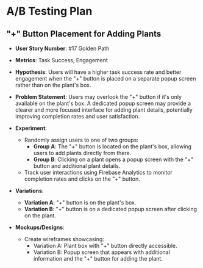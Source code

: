 # A/B Testing Plan

## "+" Button Placement for Adding Plants
- **User Story Number**: #17 Golden Path
- **Metrics**: Task Success, Engagement
- **Hypothesis**: Users will have a higher task success rate and better engagement when the "+" button is placed on a separate popup screen rather than on the plant's box.  
- **Problem Statement**: Users may overlook the "+" button if it's only available on the plant's box. A dedicated popup screen may provide a clearer and more focused interface for adding plant details, potentially improving completion rates and user satisfaction.  
- **Experiment**: 
  - Randomly assign users to one of two groups:
    - **Group A**: The "+" button is located on the plant's box, allowing users to add plants directly from there.
    - **Group B**: Clicking on a plant opens a popup screen with the "+" button and additional plant details.
  - Track user interactions using Firebase Analytics to monitor completion rates and clicks on the "+" button.
  
- **Variations**: 
  - **Variation A**: "+" button is on the plant's box.
  - **Variation B**: "+" button is on a dedicated popup screen after clicking on the plant.
  
- **Mockups/Designs**: 
  - Create wireframes showcasing:
    - Variation A: Plant box with "+" button directly accessible.
    - Variation B: Popup screen that appears with additional information and the "+" button for adding the plant.

